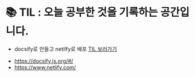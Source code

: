 # 📚 TIL : 오늘 공부한 것을 기록하는 공간입니다.

- docsify로 만들고 netilfy로 배포
  [TIL 보러가기](https://til-kaya.netlify.app/#/)

* https://docsify.js.org/#/
* https://www.netlify.com/
